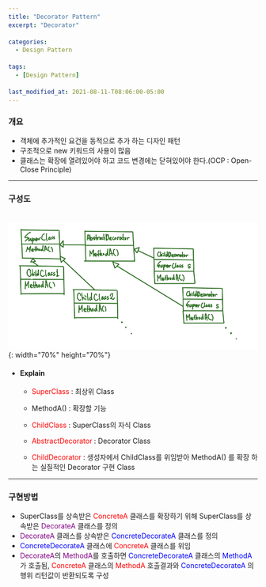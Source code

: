 ```yaml
---
title: "Decorator Pattern"
excerpt: "Decorator" 

categories:
  - Design Pattern

tags:
  - [Design Pattern]

last_modified_at: 2021-08-11-T08:06:00-05:00
---
```



### 개요
 - 객체에 추가적인 요건을 동적으로 추가 하는 디자인 패턴
 - 구조적으로 new 키워드의 사용이 많음
 - 클래스는 확장에 열려있어야 하고 코드 변경에는 닫혀있어야 한다.(OCP : Open-Close Principle)

---

### 구성도
　　![image](/assets/images/Unity/DesignPattern/DecoratorPattern.png){: width="70%" height="70%"}  

 - #### Explain
   - <span style="color:red">SuperClass</span> : 최상위 Class
   - MethodA() : 확장할 기능
     
   - <span style="color:red">ChildClass</span> : SuperClass의 자식 Class
  
   - <span style="color:red">AbstractDecorator</span> : Decorator Class  
  
   - <span style="color:red">ChildDecorator</span> : 생성자에서 ChildClass를 위임받아 MethodA() 를 확장 하는 실질적인 Decorator 구현 Class


---
### 구현방법
 - SuperClass를 상속받은 <Span style="color:red">ConcreteA</Span>  클래스를 확장하기 위해 SuperClass를 상속받은 <Span style="color:purple">DecorateA</Span> 클래스를 정의
 - <Span style="color:purple">DecorateA</Span> 클래스를 상속받은 <Span style="color:blue">ConcreteDecorateA</Span> 클래스를 정의
 - <Span style="color:blue">ConcreteDecorateA</Span> 클래스에 <Span style="color:red">ConcreteA</Span> 클래스를 위임
 - <Span style="color:purple">DecorateA</Span>의 <Span style="color:purple">MethodA</Span>를 호출하면 <Span style="color:blue">ConcreteDecorateA</Span> 클래스의 <Span style="color:blue">MethodA</Span>가 호출됨, <Span style="color:red">ConcreteA</Span> 클래스의 <Span style="color:red">MethodA</Span> 호출결과와 <Span style="color:blue">ConcreteDecorateA</Span> 의 행위 리턴값이 반환되도록 구성
